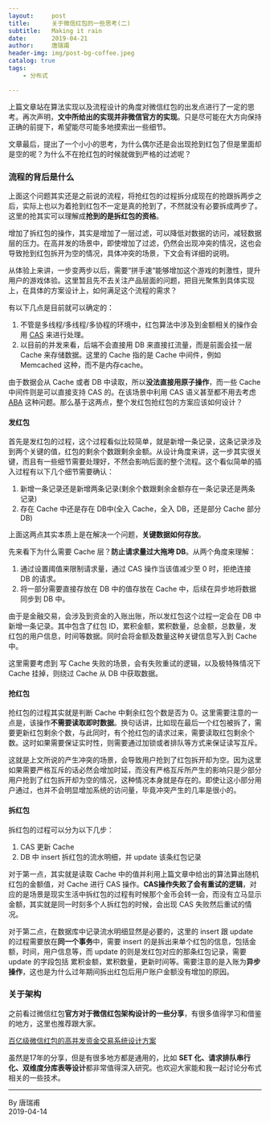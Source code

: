 ```yaml
---
layout:     post
title:      关于微信红包的一些思考(二) 
subtitle:   Making it rain
date:       2019-04-21
author:     唐瑞甫
header-img: img/post-bg-coffee.jpeg
catalog: true
tags: 
    - 分布式

---  
```


上篇文章站在算法实现以及流程设计的角度对微信红包的出发点进行了一定的思考。再次声明，**文中所给出的实现并非微信官方的实现**。只是尽可能在大方向保持正确的前提下，希望能尽可能多地摸索出一些细节。  
  
文章最后，提出了一个小小的思考，为什么偶尔还是会出现抢到红包了但是里面却是空的呢？为什么不在抢红包的时候就做到严格的过滤呢？
  
  

### 流程的背后是什么 
  
上面这个问题其实还是之前说的流程，将抢红包的过程拆分成现在的抢跟拆两步之后，实际上也以为着抢到红包不一定是真的抢到了，不然就没有必要拆成两步了。这里的抢其实可以理解成**抢到的是拆红包的资格**。  
  
增加了拆红包的操作，其实是增加了一层过滤，可以降低对数据的访问，减轻数据层的压力。在高并发的场景中，即使增加了过滤，仍然会出现冲突的情况，这也会导致抢到红包拆开为空的情况，具体冲突的场景，下文会有详细的说明。  
  
从体验上来讲，一步变两步以后，需要“拼手速“能够增加这个游戏的刺激性，提升用户的游戏体验。这里暂且先不去关注产品层面的问题，把目光聚焦到具体实现上，在具体的方案设计上，如何满足这个流程的需求？  
  
有以下几点是目前就可以确定的：  

1. 不管是多线程/多线程/多协程的环境中，红包算法中涉及到金额相关的操作会用 [CAS](https://en.wikipedia.org/wiki/Compare-and-swap) 来进行处理。  
2. 以目前的并发来看，后端不会直接用 DB 来直接扛流量，而是前面会挂一层 Cache 来存储数据。这里的 Cache 指的是 Cache 中间件，例如 Memcached 这种，而不是内存cache。  
  
由于数据会从 Cache 或者 DB 中读取，所以**没法直接用原子操作**，而一些 Cache 中间件则是可以直接支持 CAS 的。在该场景中利用 CAS 语义甚至都不用去考虑 [ABA](https://en.wikipedia.org/wiki/ABA_problem) 这种问题。那么基于这两点，整个发红包抢红包的方案应该如何设计？  
  
#### 发红包  
  
首先是发红包的过程，这个过程看似比较简单，就是新增一条记录，这条记录涉及到两个关键的值，红包的剩余个数跟剩余金额。从设计角度来讲，这一步其实很关键，而且有一些细节需要处理好，不然会影响后面的整个流程。这个看似简单的插入过程有以下几个细节需要确认：  
  
1. 新增一条记录还是新增两条记录(剩余个数跟剩余金额存在一条记录还是两条记录)  
2. 存在 Cache 中还是存在 DB中(全入 Cache，全入 DB，还是部分 Cache 部分 DB)  
  
上面这两点其实本质上是在解决一个问题，**关键数据如何存放**。  
  
先来看下为什么需要 Cache 层？**防止请求量过大拖垮 DB**。从两个角度来理解：  
    
1. 通过设置阈值来限制请求量，通过 CAS 操作当该值减少至 0 时，拒绝连接 DB 的请求。  
2. 将一部分需要直接存放在 DB 中的值存放在 Cache 中，后续在异步地将数据同步到 DB 中。  
  
由于是金融交易，会涉及到资金的入账出账，所以发红包这个过程一定会在 DB 中新增一条记录。其中包含了红包 ID，累积金额，累积数量，总金额，总数量，发红包的用户信息，时间等数据。同时会将金额及数量这种关键信息写入到 Cache 中。  
  
这里需要考虑到 写 Cache 失败的场景，会有失败重试的逻辑，以及极特殊情况下 Cache 挂掉，则绕过 Cache 从 DB 中获取数据。  
   
#### 抢红包  
  
抢红包的过程其实就是判断 Cache 中剩余红包个数是否为 0。这里需要注意的一点是，该操作**不需要读取即时数据**。换句话讲，比如现在最后一个红包被拆了，需要更新红包剩余个数，与此同时，有个抢红包的请求过来，需要读取红包剩余个数。这时如果需要保证实时性，则需要通过加锁或者排队等方式来保证读写互斥。  
  
这就是上文所说的产生冲突的场景，会导致用户抢到了红包拆开却为空。因为这里如果需要严格互斥的话必然会增加时延，而没有严格互斥所产生的影响只是少部分用户抢到了红包拆开却为空的情况，这种情况本身就是存在的。即使让这小部分用户通过，也并不会明显增加系统的访问量，毕竟冲突产生的几率是很小的。  
  
#### 拆红包  
  
拆红包的过程可以分为以下几步：
    
1. CAS 更新 Cache  
2. DB 中 insert 拆红包的流水明细，并 update 该条红包记录  
  
对于第一点，其实就是读取 Cache 中的值并利用上篇文章中给出的算法算出随机红包的金额值，对 Cache 进行 CAS 操作。**CAS操作失败了会有重试的逻辑**，对应的是场景是现实生活中拆红包的过程有时候那个金币会转一会，而没有立马显示金额，其实就是同一时刻多个人拆红包的时候，会出现 CAS 失败然后重试的情况。  
  
对于第二点，在数据库中记录流水明细显然是必要的，这里的 insert 跟 update 的过程需要放在**同一个事务**中，需要 insert 的是拆出来单个红包的信息，包括金额，时间，用户信息等，而 update 的则是发红包对应的那条红包记录，需要 update 的字段包括 累积金额，累积数量，更新时间等。需要注意的是入账为**异步操作**，这也是为什么过年期间拆出红包后用户账户金额没有增加的原因。  
  
### 关于架构  
  
之前看过微信红包**官方对于微信红包架构设计的一些分享**，有很多值得学习和借鉴的地方，这里也推荐跟大家。  
  
  [百亿级微信红包的高并发资金交易系统设计方案](https://www.infoq.cn/article/2017hongbao-weixin)  
    
虽然是17年的分享，但是有很多地方都是通用的，比如 **SET 化、请求排队串行化、双维度分库表等设计**都非常值得深入研究。也欢迎大家能和我一起讨论分布式相关的一些技术。

  
  
---
  By 唐瑞甫  
  2019-04-14

